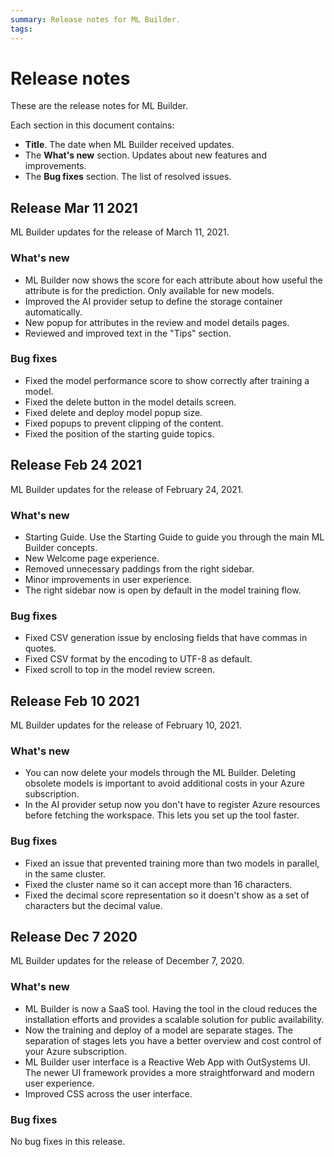 ```yaml
---
summary: Release notes for ML Builder.
tags:
---
```


# Release notes

These are the release notes for ML Builder.

Each section in this document contains:

* **Title**. The date when ML Builder received updates.
* The **What's new** section. Updates about new features and improvements.
* The **Bug fixes** section. The list of resolved issues.

## Release Mar 11 2021

ML Builder updates for the release of March 11, 2021.

### What's new

* ML Builder now shows the score for each attribute about how useful the attribute is for the prediction. Only available for new models.
* Improved the AI provider setup to define the storage container automatically.
* New popup for attributes in the review and model details pages.
* Reviewed and improved text in the "Tips" section.

### Bug fixes

* Fixed the model performance score to show correctly after training a model.
* Fixed the delete button in the model details screen.
* Fixed delete and deploy model popup size.
* Fixed popups to prevent clipping of the content.
* Fixed the position of the starting guide topics.

## Release Feb 24 2021

ML Builder updates for the release of February 24, 2021.

### What's new

* Starting Guide. Use the Starting Guide to guide you through the main ML Builder concepts.
* New Welcome page experience.
* Removed unnecessary paddings from the right sidebar.
* Minor improvements in user experience.
* The right sidebar now is open by default in the model training flow.

### Bug fixes

* Fixed CSV generation issue by enclosing fields that have commas in quotes.
* Fixed CSV format by the encoding to UTF-8 as default.
* Fixed scroll to top in the model review screen.

## Release Feb 10 2021

ML Builder updates for the release of February 10, 2021.

### What's new

* You can now delete your models through the ML Builder. Deleting obsolete models is important to avoid additional costs in your Azure subscription.
* In the AI provider setup now you don't have to register Azure resources before fetching the workspace. This lets you set up the tool faster.

### Bug fixes

* Fixed an issue that prevented training more than two models in parallel, in the same cluster.
* Fixed the cluster name so it can accept more than 16 characters.
* Fixed the decimal score representation so it doesn't show as a set of characters but the decimal value.

## Release Dec 7 2020

ML Builder updates for the release of December 7, 2020.

### What's new

* ML Builder is now a SaaS tool. Having the tool in the cloud reduces the installation efforts and provides a scalable solution for public availability.
* Now the training and deploy of a model are separate stages. The separation of stages lets you have a better overview and cost control of your Azure subscription.
* ML Builder user interface is a Reactive Web App with OutSystems UI. The newer UI framework provides a more straightforward and modern user experience.
* Improved CSS across the user interface.

### Bug fixes

No bug fixes in this release.
